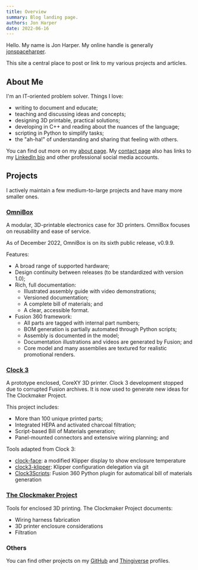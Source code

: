 ```yaml
---
title: Overview
summary: Blog landing page.
authors: Jon Harper
date: 2022-06-16
---
```


Hello. My name is Jon Harper. My online handle is generally [jonspaceharper](contact.md).

This site a central place to post or link to my various projects and articles.

## About Me

I'm an IT-oriented problem solver. Things I love:

- writing to document and educate;
- teaching and discussing ideas and concepts;
- designing 3D printable, practical solutions;
- developing in C++ and reading about the nuances of the language;
- scripting in Python to simplify tasks;
- the "ah-ha!" of understanding and sharing that feeling with others.

You can find out more on my [about page](about.md). My [contact page](contact.md) also has links to my [LinkedIn bio](https://www.linkedin.com/in/jonspaceharper/) and other professional social media accounts.

## Projects

I actively maintain a few medium-to-large projects and have many more smaller ones.

### [OmniBox](projects/omnibox.md)

A modular, 3D-printable electronics case for 3D printers. OmniBox focuses on reusability and ease of service.

As of December 2022, OmniBox is on its sixth public release, v0.9.9.

Features:

- A broad range of supported hardware;
- Design continuity between releases (to be standardized with version 1.0);
- Rich, full documentation:
    - Illustrated assembly guide with video demonstrations;
    - Versioned documentation;
    - A complete bill of materials; and
    - A clear, accessible format.
- Fusion 360 framework:
    - All parts are tagged with internal part numbers;
    - BOM generation is partially automated through Python scripts;
    - Assembly is documented in the model;
    - Documentation illustrations and videos are generated by Fusion; and
    - Core model and many assemblies are textured for realistic promotional renders.

### [Clock 3](projects/clock3.md)

A prototype enclosed, CoreXY 3D printer. Clock 3 development stopped due to corrupted Fusion archives. It is now used to generate new ideas for The Clockmaker Project.

This project includes:
- More than 100 unique printed parts;
- Integrated HEPA and activated charcoal filtration;
- Script-based Bill of Materials generation;
- Panel-mounted connectors and extensive wiring planning; and

Tools adapted from Clock 3:

- [clock-face](https://github.com/jon-harper/clock-face): a modified Klipper display to show enclosure temperature
- [clock3-klipper](https://github.com/jon-harper/clock3-klipper): Klipper configuration delegation via git
- [Clock3Scripts](https://github.com/jon-harper/Clock3Scripts): Fusion 360 Python plugin for automatical bill of materials generation

### [The Clockmaker Project](projects/clockmaker.md)

Tools for enclosed 3D printing. The Clockmaker Project documents:

- Wiring harness fabrication
- 3D printer enclosure considerations
- Filtration

### Others

You can find other projects on my [GitHub]("https://github.com/jon-harper?tab=repositories") and [Thingiverse](https://www.thingiverse.com/jonspaceharper/designs) profiles.

<!--## Articles

I occasionally put thoughts down about 3D printing, where it is heading, and my projects. You can find the list of articles on the menu to the left, or [follow me on LinkedIn](https://twitter.com/jonspaceharper) for more.

For shorter, rough drafts, follow my [Twitter account](https://twitter.com/jonspaceharper).-->